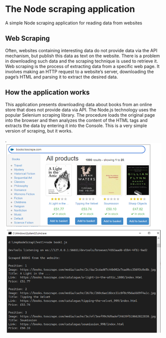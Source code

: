 # The Node scraping application

A simple Node scraping application for reading data from websites

## Web Scraping
Often, websites containing interesting data do not provide data via the API mechanism, but publish this data as text on the website. There is a problem in downloading such data and the scraping technique is used to retrieve it.
Web scraping is the process of extracting data from a specific web page. It involves making an HTTP request to a website’s server, downloading the page’s HTML and parsing it to extract the desired data.

## How the application works
This application presents downloading data about books from an online store that does not provide data via API. The Node.js technology uses the popular Selenium scraping library. The procedure loads the original page into the browser and then analyzes the content of the HTML tags and extracts the data by entering it into the Console. This is a very simple version of scraping, but it works.

.
![](jpg/Scraped_books.png)
